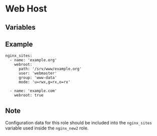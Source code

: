 Web Host
========


Variables
---------


Example
-------

```
nginx_sites:
  - name: 'example.org'
    webroot:
      path: '/srv/www/example.org'
      user: 'webmaster'
      group: 'www-data'
      mode: 'u=rwx,g=rx,o=rx'

  - name: 'example.com'
    webroot: true
```


Note
----

Configuration data for this role should be included into the `nginx_sites` variable used inside the `nginx_new2` role.
